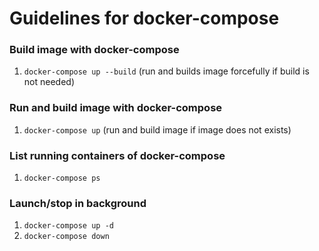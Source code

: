 # Guidelines for docker-compose

### Build image with docker-compose

1. `docker-compose up --build` (run and builds image forcefully if build is not needed)

### Run and build image with docker-compose

1. `docker-compose up` (run and build image if image does not exists)

### List running containers of docker-compose

1. `docker-compose ps`

### Launch/stop in background

1. `docker-compose up -d`
2. `docker-compose down`
